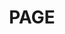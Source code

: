 ---
lastmod: '2025-04-06T06:05:20+00:00'
latitude: -35.257315
layout: suburb
longitude: 149.049796
postcode: '2614'
state: ACT
title: PAGE
url: /act/page/
---